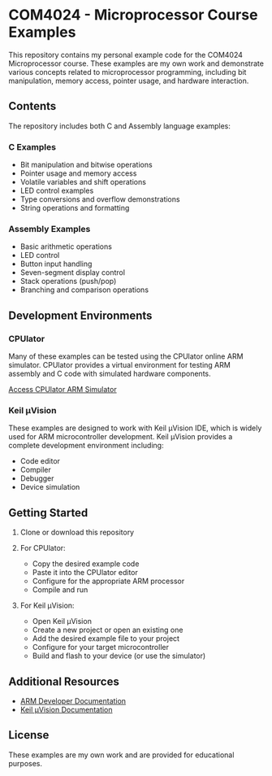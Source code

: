 # COM4024 - Microprocessor Course Examples

This repository contains my personal example code for the COM4024 Microprocessor course. These examples are my own work and demonstrate various concepts related to microprocessor programming, including bit manipulation, memory access, pointer usage, and hardware interaction.

## Contents

The repository includes both C and Assembly language examples:

### C Examples
- Bit manipulation and bitwise operations
- Pointer usage and memory access
- Volatile variables and shift operations
- LED control examples
- Type conversions and overflow demonstrations
- String operations and formatting

### Assembly Examples
- Basic arithmetic operations
- LED control
- Button input handling
- Seven-segment display control
- Stack operations (push/pop)
- Branching and comparison operations

## Development Environments

### CPUlator

Many of these examples can be tested using the CPUlator online ARM simulator. CPUlator provides a virtual environment for testing ARM assembly and C code with simulated hardware components.

[Access CPUlator ARM Simulator](https://cpulator.01xz.net/?sys=arm-de1soc)

### Keil µVision

These examples are designed to work with Keil µVision IDE, which is widely used for ARM microcontroller development. Keil µVision provides a complete development environment including:

- Code editor
- Compiler
- Debugger
- Device simulation

## Getting Started

1. Clone or download this repository
2. For CPUlator:
   - Copy the desired example code
   - Paste it into the CPUlator editor
   - Configure for the appropriate ARM processor
   - Compile and run

3. For Keil µVision:
   - Open Keil µVision
   - Create a new project or open an existing one
   - Add the desired example file to your project
   - Configure for your target microcontroller
   - Build and flash to your device (or use the simulator)

## Additional Resources

- [ARM Developer Documentation](https://developer.arm.com/documentation)
- [Keil µVision Documentation](https://www.keil.com/support/man/docs/uv4/)

## License

These examples are my own work and are provided for educational purposes.
